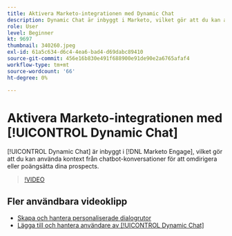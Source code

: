 ```yaml
---
title: Aktivera Marketo-integrationen med Dynamic Chat
description: Dynamic Chat är inbyggt i Marketo, vilket gör att du kan använda kontext från chatbot-konversationer för att omdirigera eller poängsätta dina prospects.
role: User
level: Beginner
kt: 9697
thumbnail: 340260.jpeg
exl-id: 61a5c634-d6c4-4ea6-bad4-d69dabc89410
source-git-commit: 456e16b830e491f688900e91de90e2a6765afaf4
workflow-type: tm+mt
source-wordcount: '66'
ht-degree: 0%

---
```


# Aktivera Marketo-integrationen med [!UICONTROL Dynamic Chat]

[!UICONTROL Dynamic Chat]  är inbyggt i [!DNL Marketo Engage], vilket gör att du kan använda kontext från chatbot-konversationer för att omdirigera eller poängsätta dina prospects.

>[!VIDEO](https://video.tv.adobe.com/v/340260/?quality=12&learn=on)

## Fler användbara videoklipp

* [Skapa och hantera personaliserade dialogrutor](dialogue-management.md)
* [Lägga till och hantera användare av [!UICONTROL Dynamic Chat] ](user-management.md)
